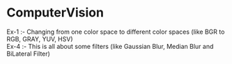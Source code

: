 # ComputerVision

Ex-1 :- Changing from one color space to different color spaces (like BGR to RGB, GRAY, YUV, HSV)<br>
Ex-4 :- This is all about some filters (like Gaussian Blur, Median Blur and BiLateral Filter)
